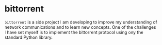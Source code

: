 # bittorrent

`bittorrent` is a side project I am developing to improve my understanding of network communications and to learn new concepts. One of the challenges I have set myself is to implement the bittorrent protocol using ony the standard Python library.
